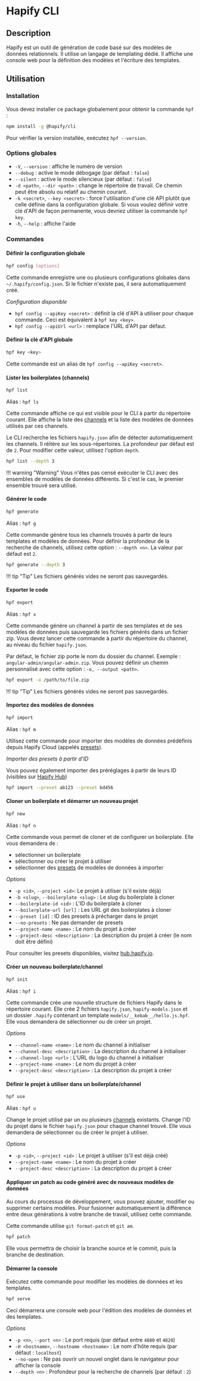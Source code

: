 # Hapify CLI

## Description

Hapify est un outil de génération de code basé sur des modèles de données relationnels.
Il utilise un langage de templating dédié.
Il affiche une console web pour la définition des modèles et l'écriture des templates.

## Utilisation

### Installation

Vous devez installer ce package globalement pour obtenir la commande `hpf` :

```bash
npm install -g @hapify/cli
```

Pour vérifier la version installée, exécutez `hpf --version`.

### Options globales

- `-V`, `--version` : affiche le numéro de version
- `--debug` : active le mode débogage (par défaut : `false`)
- `--silent` : active le mode silencieux (par défaut : `false`)
- `-d <path>`, `--dir <path>` : change le répertoire de travail. Ce chemin peut être absolu ou relatif au chemin courant.
- `-k <secret>`, `--key <secret>` : force l'utilisation d'une clé API plutôt que celle définie dans la configuration globale. Si vous voulez définir votre clé d'API de façon permanente, vous devriez utiliser la commande `hpf key`.
- `-h`, `--help` : affiche l'aide

### Commandes

#### <a name="config"></a>Définir la configuration globale

```bash
hpf config [options]
```

Cette commande enregistre une ou plusieurs configurations globales dans `~/.hapify/config.json`.
Si le fichier n'existe pas, il sera automatiquement créé.

_Configuration disponible_

- `hpf config --apiKey <secret>` : définit la clé d'API à utiliser pour chaque commande. Ceci est équivalent à `hpf key <key>`.
- `hpf config --apiUrl <url>` : remplace l'URL d'API par défaut.

#### <a name="key"></a>Définir la clé d'API globale

```bash
hpf key <key>
```

Cette commande est un alias de `hpf config --apiKey <secret>`.

####  <a name="list"></a>Lister les boilerplates (channels)

```bash
hpf list
```

Alias : `hpf ls`

Cette commande affiche ce qui est visible pour le CLI à partir du répertoire courant.
Elle affiche la liste des [channels](../getting-started/terminology.md) et la liste des modèles de données utilisés par ces channels.

Le CLI recherche les fichiers `hapify.json` afin de détecter automatiquement les channels.
Il réitère sur les sous-répertoires. La profondeur par défaut est de `2`.
Pour modifier cette valeur, utilisez l'option `depth`.

```bash
hpf list --depth 3
```

!!! warning "Warning"
    Vous n'êtes pas censé exécuter le CLI avec des ensembles de modèles de données différents.
    Si c'est le cas, le premier ensemble trouvé sera utilisé.

#### <a name="generate"></a>Générer le code

```bash
hpf generate
```

Alias : `hpf g`

Cette commande génère tous les channels trouvés à partir de leurs templates et modèles de données.
Pour définir la profondeur de la recherche de channels, utilisez cette option : `--depth <n>`. La valeur par défaut est `2`.

```bash
hpf generate --depth 3
```

!!! tip "Tip"
    Les fichiers générés vides ne seront pas sauvegardés.

#### <a name="export"></a>Exporter le code

```bash
hpf export
```

Alias : `hpf x`

Cette commande génère un channel à partir de ses templates et de ses modèles de données puis sauvegarde les fichiers générés dans un fichier zip.
Vous devez lancer cette commande à partir du répertoire du channel, au niveau du fichier `hapify.json`.

Par défaut, le fichier zip porte le nom du dossier du channel.
Exemple : `angular-admin/angular-admin.zip`.
Vous pouvez définir un chemin personnalisé avec cette option : `-o, --output <path>`.

```bash
hpf export -o /path/to/file.zip
```

!!! tip "Tip"
    Les fichiers générés vides ne seront pas sauvegardés.

#### <a name="import"></a>Importez des modèles de données

```bash
hpf import
```

Alias : `hpf m`

Utilisez cette commande pour importer des modèles de données prédéfinis depuis Hapify Cloud (appelés [presets](../getting-started/terminology.md)).

_Importer des presets à partir d'ID_

Vous pouvez également importer des préréglages à partir de leurs ID (visibles sur [Hapify Hub](https://hub.hapify.io/))

```bash
hpf import --preset ab123 --preset bd456
```

#### <a name="new"></a>Cloner un boilerplate et démarrer un nouveau projet

```bash
hpf new
```

Alias : `hpf n`

Cette commande vous permet de cloner et de configurer un boilerplate.
Elle vous demandera de :

-   sélectionner un boilerplate
-   sélectionner ou créer le projet à utiliser
-   sélectionner des [presets](../getting-started/terminology.md) de modèles de données à importer

_Options_

-   `-p <id>`, `--project <id>`: Le projet à utiliser (s'il existe déjà)
-   `-b <slug>`, `--boilerplate <slug>` : Le slug du boilerplate à cloner
-   `--boilerplate-id <id>` : L'ID du boilerplate à cloner
-   `--boilerplate-url [url]` : Les URL git des boilerplates à cloner
-   `--preset [id]` : ID des presets à précharger dans le projet
-   `--no-presets` : Ne pas demander de presets
-   `--project-name <name>` : Le nom du projet à créer
-   `--project-desc <description>` : La description du projet à créer (le nom doit être défini)

Pour consulter les presets disponibles, visitez [hub.hapify.io](https://hub.hapify.io).

#### <a name="init"></a>Créer un nouveau boilerplate/channel

```bash
hpf init
```

Alias : `hpf i`

Cette commande crée une nouvelle structure de fichiers Hapify dans le répertoire courant.
Elle crée 2 fichiers `hapify.json`, `hapify-models.json` et un dossier `.hapify` contenant un template `models/__kebab__/hello.js.hpf`.
Elle vous demandera de sélectionner ou de créer un projet.

_Options_

-   `--channel-name <name>` : Le nom du channel à initialiser
-   `--channel-desc <description>` : La description du channel à initialiser
-   `--channel-logo <url>` : L'URL du logo du channel à initialiser
-   `--project-name <name>` : Le nom du projet à créer
-   `--project-desc <description>` : La description du projet à créer

#### <a name="use"></a>Définir le projet à utiliser dans un boilerplate/channel

```bash
hpf use
```

Alias : `hpf u`

Change le projet utilisé par un ou plusieurs [channels](../getting-started/terminology.md) existants.
Change l'ID du projet dans le fichier `hapify.json` pour chaque channel trouvé.
Elle vous demandera de sélectionner ou de créer le projet à utiliser.

_Options_

-   `-p <id>`, `--project <id>` : Le projet à utiliser (s'il est déjà créé)
-   `--project-name <name>` : Le nom du projet à créer
-   `--project-desc <description>` : La description du projet à créer

#### <a name="patch"></a>Appliquer un patch au code généré avec de nouveaux modèles de données

Au cours du processus de développement, vous pouvez ajouter, modifier ou supprimer certains modèles.
Pour fusionner automatiquement la différence entre deux générations à votre branche de travail, utilisez cette commande.

Cette commande utilise `git format-patch` et `git am`.

```bash
hpf patch
```

Elle vous permettra de choisir la branche source et le commit, puis la branche de destination.

#### <a name="serve"></a>Démarrer la console

Exécutez cette commande pour modifier les modèles de données et les templates.

```bash
hpf serve
```

Ceci démarrera une console web pour l'édition des modèles de données et des templates.

_Options_

-   `-p <n>`, `--port <n>` : Le port requis (par défaut entre `4800` et `4820`)
-   `-H <hostname>`, `--hostname <hostname>` : Le nom d'hôte requis (par défaut : `localhost`)
-   `--no-open` : Ne pas ouvrir un nouvel onglet dans le navigateur pour afficher la console
-   `--depth <n>` : Profondeur pour la recherche de channels (par défaut : `2`)
